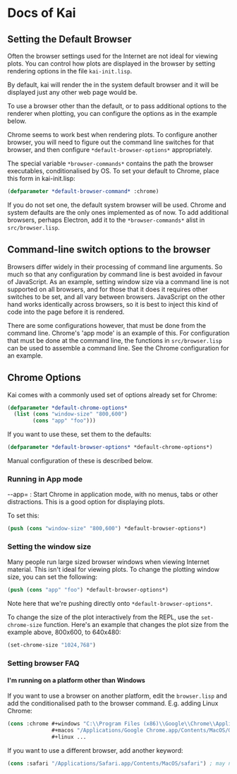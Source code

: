 # Docs of Kai

## Setting the Default Browser

Often the browser settings used for the Internet are not ideal for
viewing plots.  You can control how plots are displayed in the browser
by setting rendering options in the file `kai-init.lisp`.

By default, kai will render the in the system default browser and it
will be displayed just any other web page would be.

To use a browser other than the default, or to pass additional options
to the renderer when plotting, you can configure the options as in the
example below.

Chrome seems to work best when rendering plots. To configure another
browser, you will need to figure out the command line switches for
that browser, and then configure `*default-browser-options*`
appropriately.

The special variable `*browser-commands*` contains the path the
browser executables, conditionalised by OS. To set your default to
Chrome, place this form in kai-init.lisp:

```lisp
(defparameter *default-browser-command* :chrome)
```

If you do not set one, the default system browser will be used. Chrome
and system defaults are the only ones implemented as of now. To add
additional browsers, perhaps Electron, add it to the
`*browser-commands*` alist in `src/browser.lisp`.

## Command-line switch options to the browser

Browsers differ widely in their processing of command line
arguments. So much so that any configuration by command line is best
avoided in favour of JavaScript. As an example, setting window size
via a command line is not supported on all browsers, and for those
that it does it requires other switches to be set, and all vary
between browsers. JavaScript on the other hand works identically
across browsers, so it is best to inject this kind of code into the
page before it is rendered.

There are some configurations however, that must be done from the
command line. Chrome's 'app mode' is an example of this. For
configuration that must be done at the command line, the functions in
`src/browser.lisp` can be used to assemble a command line. See the
Chrome configuration for an example.

## Chrome Options

Kai comes with a commonly used set of options already set for Chrome:

```lisp
(defparameter *default-chrome-options*
  (list (cons "window-size" "800,600")
	    (cons "app" "foo")))
```

If you want to use these, set them to the defaults:

```lisp
(defparameter *default-browser-options* *default-chrome-options*)
```

Manual configuration of these is described below.

### Running in App mode

--app=
: Start Chrome in application mode, with no menus, tabs or other
  distractions. This is a good option for displaying plots.

To set this:
```lisp
(push (cons "window-size" "800,600") *default-browser-options*)
```

### Setting the window size

Many people run large sized browser windows when viewing Internet
material. This isn't ideal for viewing plots. To change the plotting
window size, you can set the following:

```lisp
(push (cons "app" "foo") *default-browser-options*)
```

Note here that we're pushing directly onto
`*default-browser-options*`.

To change the size of the plot interactively from the REPL, use the
`set-chrome-size` function. Here's an example that changes the plot size
from the example above, 800x600, to 640x480:

```lisp
(set-chrome-size "1024,768")
```

### Setting browser FAQ

#### I'm running on a platform other than Windows

If you want to use a browser on another platform, edit the
`browser.lisp` and add the conditionalised path to the browser
command. E.g. adding Linux Chrome:

```lisp
(cons :chrome #+windows "C:\\Program Files (x86)\\Google\\Chrome\\Application\\chrome.exe"
		      #+macos "/Applications/Google Chrome.app/Contents/MacOS/Google Chrome")
			  #+linux ...
```

If you want to use a different browser, add another keyword:

```lisp
(cons :safari "/Applications/Safari.app/Contents/MacOS/safari") ; may not be correct
```
